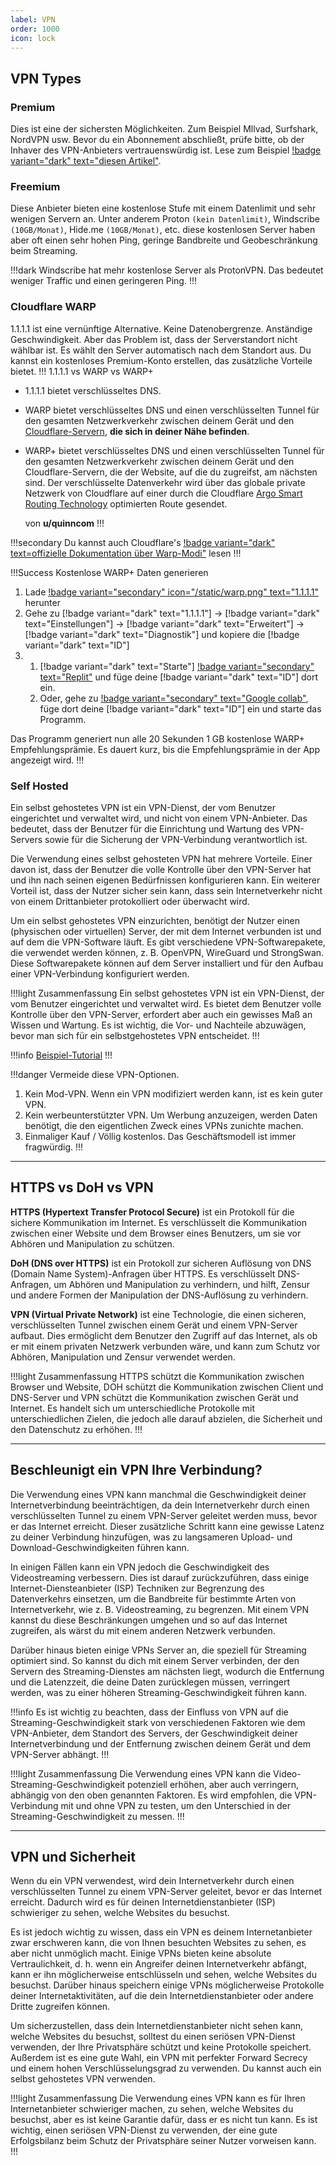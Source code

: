 ```yaml
---
label: VPN
order: 1000
icon: lock
---
```

## VPN Types

### Premium
Dies ist eine der sichersten Möglichkeiten. Zum Beispiel Mllvad, Surfshark, NordVPN usw. Bevor du ein Abonnement abschließt, prüfe bitte, ob der Inhaver des VPN-Anbieters vertrauenswürdig ist. Lese zum Beispiel [!badge variant="dark" text="diesen Artikel"](https://www.vpnmentor.com/blog/companies-secretly-own-dozens-vpns/).

### Freemium
Diese Anbieter bieten eine kostenlose Stufe mit einem Datenlimit und sehr wenigen Servern an. Unter anderem Proton `(kein Datenlimit)`, Windscribe `(10GB/Monat)`, Hide.me `(10GB/Monat)`, etc. diese kostenlosen Server haben aber oft einen sehr hohen Ping, geringe Bandbreite und Geobeschränkung beim Streaming.

!!!dark
Windscribe hat mehr kostenlose Server als ProtonVPN. Das bedeutet weniger Traffic und einen geringeren Ping. 
!!!

### Cloudflare WARP

1.1.1.1 ist eine vernünftige Alternative. Keine Datenobergrenze. Anständige Geschwindigkeit. Aber das Problem ist, dass der Serverstandort nicht wählbar ist. Es wählt den Server automatisch nach dem Standort aus. Du kannst ein kostenloses Premium-Konto erstellen, das zusätzliche Vorteile bietet.
!!! 1.1.1.1 vs WARP vs WARP+
- 1.1.1.1 bietet verschlüsseltes DNS.
- WARP bietet verschlüsseltes DNS und einen verschlüsselten Tunnel für den gesamten Netzwerkverkehr zwischen deinem Gerät und den [Cloudflare-Servern](https://www.cloudflare.com/network/), **die sich in deiner Nähe befinden**.
- WARP+ bietet verschlüsseltes DNS und einen verschlüsselten Tunnel für den gesamten Netzwerkverkehr zwischen deinem Gerät und den Cloudflare-Servern, die der Website, auf die du zugreifst, am nächsten sind. Der verschlüsselte Datenverkehr wird über das globale private Netzwerk von Cloudflare auf einer durch die Cloudflare [Argo Smart Routing Technology](https://www.cloudflare.com/products/argo-smart-routing/) optimierten Route gesendet.

	von **u/quinncom**
!!!

!!!secondary Du kannst auch Cloudflare's [!badge variant="dark" text=offizielle Dokumentation über Warp-Modi"](https://developers.cloudflare.com/warp-client/warp-modes/) lesen
!!!

!!!Success Kostenlose WARP+ Daten generieren
1. Lade [!badge variant="secondary" icon="/static/warp.png" text="1.1.1.1"](https://play.google.com/store/apps/details?id=com.cloudflare.onedotonedotonedotone) herunter
2. Gehe zu [!badge variant="dark" text="1.1.1.1"] → [!badge variant="dark" text="Einstellungen"] → [!badge variant="dark" text="Erweitert"] → [!badge variant="dark" text="Diagnostik"] und kopiere die [!badge variant="dark" text="ID"]
3. 
	1. [!badge variant="dark" text="Starte"] [!badge variant="secondary" text="Replit"](https://replit.com/@aliilapro/warp) und füge deine [!badge variant="dark" text="ID"] dort ein.
	2. Oder, gehe zu [!badge variant="secondary" text="Google collab"](https://colab.research.google.com/github/TheCaduceus/WARP-UNLIMITED-ADVANCED/blob/main/ipynb/Colab.ipynb), füge dort deine [!badge variant="dark" text="ID"] ein und starte das Programm.

Das Programm generiert nun alle 20 Sekunden 1 GB kostenlose WARP+ Empfehlungsprämie. Es dauert kurz, bis die Empfehlungsprämie in der App angezeigt wird.
!!!

### Self Hosted

Ein selbst gehostetes VPN ist ein VPN-Dienst, der vom Benutzer eingerichtet und verwaltet wird, und nicht von einem VPN-Anbieter. Das bedeutet, dass der Benutzer für die Einrichtung und Wartung des VPN-Servers sowie für die Sicherung der VPN-Verbindung verantwortlich ist.

Die Verwendung eines selbst gehosteten VPN hat mehrere Vorteile. Einer davon ist, dass der Benutzer die volle Kontrolle über den VPN-Server hat und ihn nach seinen eigenen Bedürfnissen konfigurieren kann. Ein weiterer Vorteil ist, dass der Nutzer sicher sein kann, dass sein Internetverkehr nicht von einem Drittanbieter protokolliert oder überwacht wird.

Um ein selbst gehostetes VPN einzurichten, benötigt der Nutzer einen (physischen oder virtuellen) Server, der mit dem Internet verbunden ist und auf dem die VPN-Software läuft. Es gibt verschiedene VPN-Softwarepakete, die verwendet werden können, z. B. OpenVPN, WireGuard und StrongSwan. Diese Softwarepakete können auf dem Server installiert und für den Aufbau einer VPN-Verbindung konfiguriert werden.

!!!light Zusammenfassung
Ein selbst gehostetes VPN ist ein VPN-Dienst, der vom Benutzer eingerichtet und verwaltet wird. Es bietet dem Benutzer volle Kontrolle über den VPN-Server, erfordert aber auch ein gewisses Maß an Wissen und Wartung. Es ist wichtig, die Vor- und Nachteile abzuwägen, bevor man sich für ein selbstgehostetes VPN entscheidet.
!!!

!!!info [Beispiel-Tutorial](https://www.youtube.com/watch?v=E-CLtExRzX8)
!!!

!!!danger Vermeide diese VPN-Optionen.
1. Kein Mod-VPN. Wenn ein VPN modifiziert werden kann, ist es kein guter VPN.
2. Kein werbeunterstützter VPN. Um Werbung anzuzeigen, werden Daten benötigt, die den eigentlichen Zweck eines VPNs zunichte machen.
3. Einmaliger Kauf / Völlig kostenlos. Das Geschäftsmodell ist immer fragwürdig.
!!!
___

## HTTPS vs DoH vs VPN

**HTTPS (Hypertext Transfer Protocol Secure)** ist ein Protokoll für die sichere Kommunikation im Internet. Es verschlüsselt die Kommunikation zwischen einer Website und dem Browser eines Benutzers, um sie vor Abhören und Manipulation zu schützen.

**DoH (DNS over HTTPS)** ist ein Protokoll zur sicheren Auflösung von DNS (Domain Name System)-Anfragen über HTTPS. Es verschlüsselt DNS-Anfragen, um Abhören und Manipulation zu verhindern, und hilft, Zensur und andere Formen der Manipulation der DNS-Auflösung zu verhindern.

**VPN (Virtual Private Network)** ist eine Technologie, die einen sicheren, verschlüsselten Tunnel zwischen einem Gerät und einem VPN-Server aufbaut. Dies ermöglicht dem Benutzer den Zugriff auf das Internet, als ob er mit einem privaten Netzwerk verbunden wäre, und kann zum Schutz vor Abhören, Manipulation und Zensur verwendet werden.

!!!light Zusammenfassung
HTTPS schützt die Kommunikation zwischen Browser und Website, DOH schützt die Kommunikation zwischen Client und DNS-Server und VPN schützt die Kommunikation zwischen Gerät und Internet. Es handelt sich um unterschiedliche Protokolle mit unterschiedlichen Zielen, die jedoch alle darauf abzielen, die Sicherheit und den Datenschutz zu erhöhen.
!!!

___

## Beschleunigt ein VPN Ihre Verbindung?

Die Verwendung eines VPN kann manchmal die Geschwindigkeit deiner Internetverbindung beeinträchtigen, da dein Internetverkehr durch einen verschlüsselten Tunnel zu einem VPN-Server geleitet werden muss, bevor er das Internet erreicht. Dieser zusätzliche Schritt kann eine gewisse Latenz zu deiner Verbindung hinzufügen, was zu langsameren Upload- und Download-Geschwindigkeiten führen kann.

In einigen Fällen kann ein VPN jedoch die Geschwindigkeit des Videostreaming verbessern. Dies ist darauf zurückzuführen, dass einige Internet-Diensteanbieter (ISP) Techniken zur Begrenzung des Datenverkehrs einsetzen, um die Bandbreite für bestimmte Arten von Internetverkehr, wie z. B. Videostreaming, zu begrenzen. Mit einem VPN kannst du diese Beschränkungen umgehen und so auf das Internet zugreifen, als wärst du mit einem anderen Netzwerk verbunden.

Darüber hinaus bieten einige VPNs Server an, die speziell für Streaming optimiert sind. So kannst du dich mit einem Server verbinden, der den Servern des Streaming-Dienstes am nächsten liegt, wodurch die Entfernung und die Latenzzeit, die deine Daten zurücklegen müssen, verringert werden, was zu einer höheren Streaming-Geschwindigkeit führen kann.

!!!info
Es ist wichtig zu beachten, dass der Einfluss von VPN auf die Streaming-Geschwindigkeit stark von verschiedenen Faktoren wie dem VPN-Anbieter, dem Standort des Servers, der Geschwindigkeit deiner Internetverbindung und der Entfernung zwischen deinem Gerät und dem VPN-Server abhängt.
!!!

!!!light Zusammenfassung
Die Verwendung eines VPN kann die Video-Streaming-Geschwindigkeit potenziell erhöhen, aber auch verringern, abhängig von den oben genannten Faktoren. Es wird empfohlen, die VPN-Verbindung mit und ohne VPN zu testen, um den Unterschied in der Streaming-Geschwindigkeit zu messen.
!!!

___

## VPN und Sicherheit

Wenn du ein VPN verwendest, wird dein Internetverkehr durch einen verschlüsselten Tunnel zu einem VPN-Server geleitet, bevor er das Internet erreicht. Dadurch wird es für deinen Internetdienstanbieter (ISP) schwieriger zu sehen, welche Websites du besuchst.

Es ist jedoch wichtig zu wissen, dass ein VPN es deinem Internetanbieter zwar erschweren kann, die von Ihnen besuchten Websites zu sehen, es aber nicht unmöglich macht. Einige VPNs bieten keine absolute Vertraulichkeit, d. h. wenn ein Angreifer deinen Internetverkehr abfängt, kann er ihn möglicherweise entschlüsseln und sehen, welche Websites du besuchst. Darüber hinaus speichern einige VPNs möglicherweise Protokolle deiner Internetaktivitäten, auf die dein Internetdienstanbieter oder andere Dritte zugreifen können.

Um sicherzustellen, dass dein Internetdienstanbieter nicht sehen kann, welche Websites du besuchst, solltest du einen seriösen VPN-Dienst verwenden, der Ihre Privatsphäre schützt und keine Protokolle speichert. Außerdem ist es eine gute Wahl, ein VPN mit perfekter Forward Secrecy und einem hohen Verschlüsselungsgrad zu verwenden. Du kannst auch ein selbst gehostetes VPN verwenden.

!!!light Zusammenfassung
Die Verwendung eines VPN kann es für Ihren Internetanbieter schwieriger machen, zu sehen, welche Websites du besuchst, aber es ist keine Garantie dafür, dass er es nicht tun kann. Es ist wichtig, einen seriösen VPN-Dienst zu verwenden, der eine gute Erfolgsbilanz beim Schutz der Privatsphäre seiner Nutzer vorweisen kann.
!!!
